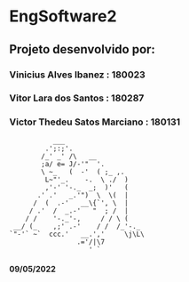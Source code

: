 # EngSoftware2
## Projeto desenvolvido por:
### Vinicius Alves Ibanez : 180023
### Vitor Lara dos Santos : 180287
### Victor Thedeu Satos Marciano  : 180131

```
           ___
         .';:;'.
        /_' _' /\   __
        ;a/ e= J/-'"  '.
        \ ~_   (  -'  ( ;_ ,.
         L~"'_.    -.  \ ./  )
         ,'-' '-._  _;  )'   (
       .' .'   _.'")  \  \(  |
      /  (  .-'   __\{`', \  |
     / .'  /  _.-'   "  ; /  |
    / /    '-._'-,     / / \ (
 __/ (_    ,;' .-'    / /  /_'-._
`"-'` ~`  ccc.'   __.','     \j\L\
                 .='/|\7      
                    ' `
```

#### 09/05/2022
